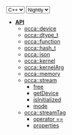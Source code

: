 <div class="api-version-container">
  <select onchange="vm.onLanguageChange(this)">
    <option value="cpp">C++</option>
  </select>
  <select onchange="vm.onVersionChange(this)">
    <option value="nightly">Nightly</option>
  </select>
</div>

- [**API**](/api/)
  - [occa::device](/api/device/)
  - [occa::dtype_t](/api/dtype_t/)
  - [occa::function](/api/function/)
  - [occa::hash_t](/api/hash_t/)
  - [occa::json](/api/json/)
  - [occa::kernel](/api/kernel/)
  - [occa::kernelArg](/api/kernelArg)
  - [occa::memory](/api/memory/)
  - [occa::stream](/api/stream/)
    - [free](/api/stream/free)
    - [getDevice](/api/stream/getDevice)
    - [isInitialized](/api/stream/isInitialized)
    - [mode](/api/stream/mode)
  - [occa::streamTag](/api/streamTag/)
    - [operator ==](/api/stream/operator_equals)
    - [properties](/api/stream/properties)
